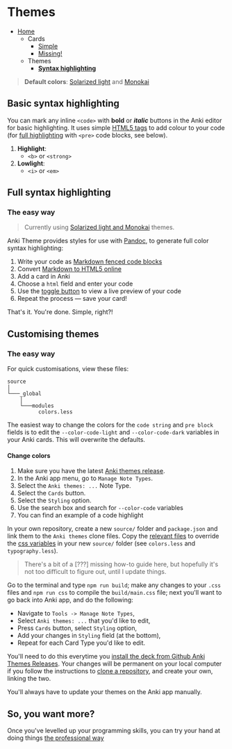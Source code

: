 # Themes

- [Home](../../../README.md)
    - Cards
      + [Simple](../simple/index.md)
      + [Missing!](../missing/index.md)
    - Themes
      + **[Syntax highlighting](../highlight/index.md)**


> **Default colors**: [Solarized light](https://ethanschoonover.com/solarized/) and [Monokai](https://www.monokai.pro)



## Basic syntax highlighting

You can mark any inline `<code>` with **bold** or _**italic**_ buttons in the Anki editor for basic highlighting. It uses simple [HTML5 tags](https://developer.mozilla.org/en/docs/Web/HTML/Element) to add colour to your code (for [full highlighting](#full-syntax-highlighting) with `<pre>` code blocks, see below).

1. **Highlight**:
    + `<b>` or `<strong>`
2. **Lowlight**:
    + `<i>` or `<em>`



## Full syntax highlighting

### The easy way

> Currently using [Solarized light and Monokai](../../source/_global/variables/colors.less) themes.

Anki Theme provides styles for use with [Pandoc](https://pandoc.org/MANUAL.html#syntax-highlighting), to generate full color syntax highlighting: 

1. Write your code as [Markdown fenced code blocks](https://help.github.com/articles/github-flavored-markdown/#fenced-code-blocks)
2. Convert [Markdown to HTML5 online](https://tinyurl.com/mr43ydea)
3. Add a card in Anki
4. Choose a `html` field and enter your code
5. Use the [toggle button](https://github.com/badlydrawnrob/anki/issues/62) to view a live preview of your code
6. Repeat the process — save your card!

That's it. You're done. Simple, right?!


## Customising themes

### The easy way

For quick customisations, view these files:

```text
source
│
└───_global
    │
    └───modules
          colors.less
```

The easiest way to change the colors for the `code string` and `pre block` fields is to edit the `--color-code-light` and `--color-code-dark` variables in your Anki cards. This will overwrite the defaults.

#### Change colors

1. Make sure you have the latest [Anki themes release](https://github.com/badlydrawnrob/anki/releases).
2. In the Anki app menu, go to `Manage Note Types`.
3. Select the `Anki themes: ...` Note Type.
4. Select the `Cards` button.
5. Select the `Styling` option.
6. Use the search box and search for `--color-code` variables
7. You can find an example of a code highlight 

In your own repository, create a new `source/` folder and `package.json` and link them to the `Anki themes` clone files. Copy the [relevant files](https://github.com/badlydrawnrob/anki/issues/67) to override the [css variables](https://developer.mozilla.org/en-US/docs/Web/CSS/Using_CSS_custom_properties) in your new `source/` folder (see `colors.less` and `typography.less`).

> There's a bit of a [???] missing how-to guide here, but hopefully it's not too difficult to figure out, until I update things.

Go to the terminal and type `npm run build`; make any changes to your `.css` files and `npm run css` to compile the `build/main.css` file; next you'll want to go back into Anki app, and do the following:

- Navigate to `Tools -> Manage Note Types`,
- Select `Anki themes: ...` that you'd like to edit,
- Press `Cards` button, select `Styling` option,
- Add your changes in `Styling` field (at the bottom),
- Repeat for each Card Type you'd like to edit.

You'll need to do this everytime you [install the deck from Github Anki Themes Releases](https://github.com/badlydrawnrob/anki/releases). Your changes will be permanent on your local computer if you follow the instructions to [clone a repository](https://docs.github.com/en/repositories/creating-and-managing-repositories/cloning-a-repository), and create your own, linking the two.

You'll always have to update your themes on the Anki app manually.


## So, you want more?

Once you've levelled up your programming skills, you can try your hand at doing things [the professional way](../advanced/index.md)